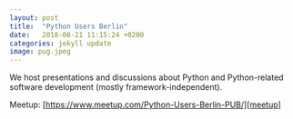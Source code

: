 ```yaml
---
layout: post
title:  "Python Users Berlin"
date:   2018-08-21 11:15:24 +0200
categories: jekyll update
image: pug.jpeg
---
```

We host presentations and discussions about Python and Python-related software development (mostly framework-independent).

Meetup: [https://www.meetup.com/Python-Users-Berlin-PUB/][meetup]

[meetup]:   https://www.meetup.com/Python-Users-Berlin-PUB/
